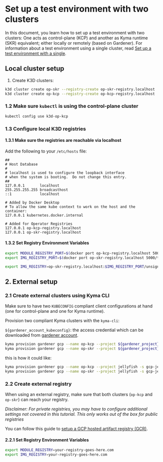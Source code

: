 # Set up a test environment with two clusters

In this document, you learn how to set up a test environment with two clusters: One acts as control-plane (KCP) and another as Kyma runtime (SKR) equivalent; either locally or remotely (based on Gardener). For information about a test environment using a single cluster, read [Set up a test environment with a single](creating-test-environment-singlecluster).

## Local cluster setup

1. Create K3D clusters:

```sh
k3d cluster create op-skr --registry-create op-skr-registry.localhost
k3d cluster create op-kcp --registry-create op-kcp-registry.localhost
```

### 1.2 Make sure `kubectl` is using the control-plane cluster

```sh
kubectl config use k3d-op-kcp
```

### 1.3 Configure local K3D registries

#### 1.3.1 Make sure the registries are reachable via localhost

Add the following to your `/etc/hosts` file:

```/etc/hosts
##
# Host Database
#
# localhost is used to configure the loopback interface
# when the system is booting.  Do not change this entry.
##
127.0.0.1       localhost
255.255.255.255 broadcasthost
::1             localhost

# Added by Docker Desktop
# To allow the same kube context to work on the host and the container:
127.0.0.1 kubernetes.docker.internal

# Added for Operator Registries
127.0.0.1 op-kcp-registry.localhost
127.0.0.1 op-skr-registry.localhost
```

#### 1.3.2 Set Registry Environment Variables

```sh
export MODULE_REGISTRY_PORT=$(docker port op-kcp-registry.localhost 5000/tcp | cut -d ":" -f2)
export IMG_REGISTRY_PORT=$(docker port op-skr-registry.localhost 5000/tcp | cut -d ":" -f2)

export IMG_REGISTRY=op-skr-registry.localhost:$IMG_REGISTRY_PORT/unsigned/operator-images
```

## 2. External setup

### 2.1 Create external clusters using Kyma CLI

Make sure to have two `KUBECONFIG` compliant client configurations at hand (one for control-plane and one for Kyma runtime).

Provision two compliant Kyma clusters with the `kyma-cli`:

`${gardener_account_kubeconfig}`: the access credential which can be downloaded from [gardener account](https://dashboard.garden.canary.k8s.ondemand.com/account).

```sh
kyma provision gardener gcp --name op-kcp --project ${gardener_project} -s ${gcp_secret} -c ${gardener_account_kubeconfig}
kyma provision gardener gcp --name op-skr --project ${gardener_project} -s ${gcp_secret} -c ${gardener_account_kubeconfig}
```

this is how it could like:

```sh
kyma provision gardener gcp --name op-kcp --project jellyfish -s gcp-jellyfish-secret -c .kube/kubeconfig-garden-jellyfish.yaml
kyma provision gardener gcp --name op-skr --project jellyfish -s gcp-jellyfish-secret -c .kube/kubeconfig-garden-jellyfish.yaml
```

### 2.2 Create external registry

When using an external registry, make sure that both clusters (`op-kcp` and `op-skr`) can reach your registry.

_Disclaimer: For private registries, you may have to configure additional settings not covered in this tutorial. This only works out of the box for public registries_

You can follow this guide to [setup a GCP hosted artifact registry (GCR)](creating-test-environment-gcr.md).

#### 2.2.1 Set Registry Environment Variables

```sh
export MODULE_REGISTRY=your-registry-goes-here.com
export IMG_REGISTRY=your-registry-goes-here.com
```
